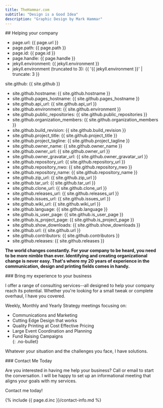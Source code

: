 ```yaml
---
title: TheHammar.com
subtitle: "Design is a Good Idea"
description: "Graphic Design by Mark Hammar"
---
```

<div class="row"> 
  <div class="small-12 column">
## Helping your company  

- page.url: {{ page.url }}  
- page.path: {{ page.path }}  
- page.id: {{ page.id }}  
- page.handle: {{ page.handle }}  
- jekyll.environment: {{ jekyll.environment }}  
- jekyll.environment (truncated to 3): {{ '{{ jekyll.environment }}' | truncate: 3 }}  

site.github: {{ site.github }}  

- site.github.hostname: {{ site.github.hostname }}  
- site.github.pages_hostname: {{ site.github.pages_hostname }}  
- site.github.api_url: {{ site.github.api_url }}  
- site.github.environment: {{ site.github.environment }}  
- site.github.public_repositories: {{ site.github.public_repositories }}  
- site.github.organization_members: {{ site.github.organization_members }}  
- site.github.build_revision: {{ site.github.build_revision }}  
- site.github.project_title: {{ site.github.project_title }}  
- site.github.project_tagline: {{ site.github.project_tagline }}  
- site.github.owner_name: {{ site.github.owner_name }}  
- site.github.owner_url: {{ site.github.owner_url }}  
- site.github.owner_gravatar_url: {{ site.github.owner_gravatar_url }}  
- site.github.repository_url: {{ site.github.repository_url }}  
- site.github.repository_nwo: {{ site.github.repository_nwo }}  
- site.github.repository_name: {{ site.github.repository_name }}  
- site.github.zip_url: {{ site.github.zip_url }}  
- site.github.tar_url: {{ site.github.tar_url }}  
- site.github.clone_url:  {{ site.github.clone_url }}  
- site.github.releases_url:  {{ site.github.releases_url }}  
- site.github.issues_url:  {{ site.github.issues_url }}  
- site.github.wiki_url:  {{ site.github.wiki_url }}  
- site.github.language:  {{ site.github.language }}  
- site.github.is_user_page:  {{ site.github.is_user_page }}  
- site.github.is_project_page:  {{ site.github.is_project_page }}  
- site.github.show_downloads:  {{ site.github.show_downloads }}  
- site.github.url:  {{ site.github.url }}  
- site.github.contributors:  {{ site.github.contributors }}  
- site.github.releases:  {{ site.github.releases }}  

**The world changes constantly. For your company to be heard, you need to be more nimble than ever. Identifying and creating organizational change is never easy. That's where my 20 years of experience in the communication, design and printing fields comes in handy.**  

  </div>
</div>
<div class="row"> 
  <div class="small-12 medium-6 column">
### Bring my experience to your business  

I offer a range of consulting services--all designed to help your company reach its potential. Whether you're looking for a small tweak or complete overhaul, I have you covered.  

Weekly, Monthly and Yearly Strategy meetings focusing on:  

- Communications and Marketing  
- Cutting Edge Design that works  
- Quality Printing at Cost Effective Pricing  
- Large Event Coordination and Planning  
- Fund Raising Campaigns  
{: .no-bullet}

Whatever your situation and the challenges you face, I have solutions.  

  </div>
  <div class="small-12 medium-6 column">
### Contact Me Today

Are you interested in having me help your business? Call or email to start the conversation. I will be happy to set up an informational meeting that aligns your goals with my services.  

Contact me today!  

{% include {{ page.d.inc }}/contact-info.md %}

  </div>
</div>
